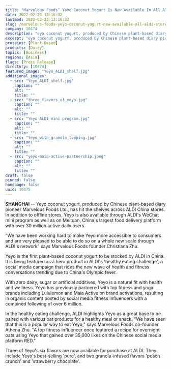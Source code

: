 ```yaml
---
title: "Marvelous Foods’ Yeyo Coconut Yogurt Is Now Available In All Aldi Stores in China"
date: 2022-02-23 13:16:32
lastmod: 2022-02-23 13:16:32
slug: /marvelous-foods-yeyo-coconut-yogurt-now-available-all-aldi-stores-china
company: 10474
description: "eyo coconut yogurt, produced by Chinese plant-based diary pioneer Marvelous Foods Ltd., has hit the shelves across ALDI China stores."
excerpt: "eyo coconut yogurt, produced by Chinese plant-based diary pioneer Marvelous Foods Ltd., has hit the shelves across ALDI China stores."
proteins: [Plant-Based]
products: [Dairy]
topics: [Business]
regions: [Asia]
flags: [Press Release]
directory: [10474]
featured_image: "Yeyo_ALDI_shelf.jpg"
additional_images:
  - src: "Yeyo_ALDI_shelf.jpg"
    caption: ""
    alt: ""
    title: ""
  - src: "three_flavors_of_yeyo.jpg"
    caption: ""
    alt: ""
    title: ""
  - src: "Yeyo ALDI mini program.jpg"
    caption: ""
    alt: ""
    title: ""
  - src: "Yeyo_with_granola_topping.jpg"
    caption: ""
    alt: ""
    title: ""
  - src: "yeyo-maia-active-partnership.jpeg"
    caption: ""
    alt: ""
    title: ""
draft: false
pinned: false
homepage: false
uuid: 10475
---
```

**SHANGHAI** -- Yeyo coconut yogurt, produced by Chinese plant-based
diary pioneer Marvelous Foods Ltd., has hit the shelves across ALDI
China stores. In addition to offline stores, Yeyo is also available
through ALDI's WeChat mini program as well as on Meituan, China's
largest food delivery platform with over 30 million active daily users.

"We have been working hard to make Yeyo more accessible to consumers and
are very pleased to be able to do so on a whole new scale through ALDI's
network" says Marvelous Foods founder Christiana Zhu.

Yeyo is the first plant-based coconut yogurt to be stocked by ALDI in
China. It is being featured as a hero product in ALDI's 'healthy eating
challenge', a social media campaign that rides the new wave of health
and fitness conversations trending due to China's Olympic fever.

With zero dairy, sugar or artificial additives, Yeyo is a natural fit
with health and wellness. Yeyo has previously partnered with top fitness
and yoga brands including Lululemon and Maia Active on brand
activations, resulting in organic content posted by social media fitness
influencers with a combined following of over 6 million.

In the healthy eating challenge, ALDI highlights Yeyo as a great base to
be paired with various oat products for a healthy meal or snack. "We
have seen that this is a popular way to eat Yeyo," says Marvelous Foods
co-founder Athena Zhu. "A top fitness influencer once featured a recipe
for overnight oats using Yeyo that gained over 35,000 likes on the
Chinese social media platform RED."

Three of Yeyo's six flavors are now available for purchase at ALDI. They
include Yeyo's best-selling 'pure', and two granola-infused flavors
'peach crunch' and 'strawberry chocolate'.
